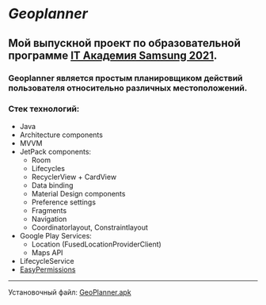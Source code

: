 # _Geoplanner_

## Мой выпускной проект по образовательной программе [IT Академия Samsung 2021](https://myitacademy.ru/).
### Geoplanner является простым планировщиком действий пользователя относительно различных местоположений.

### Стек технологий:
 * Java
 * Architecture components
 * MVVM
 * JetPack components:
     * Room
     * Lifecycles
     * RecyclerView + CardView
     * Data binding
     * Material Design components
     * Preference settings
     * Fragments
     * Navigation
     * Coordinatorlayout, Constraintlayout
 * Google Play Services: 
     * Location (FusedLocationProviderClient)
     * Maps API
 * LifecycleService
 * [EasyPermissions](https://github.com/googlesamples/easypermissions)
____
 Установочный файл: [GeoPlanner.apk](https://drive.google.com/file/d/1-EQtF0j8O4012UN87R4RjWJiajatUWLY/view?usp=sharing)
